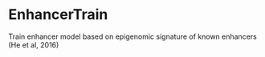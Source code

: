 # EnhancerTrain
Train enhancer model based on epigenomic signature of known enhancers (He et al, 2016)
